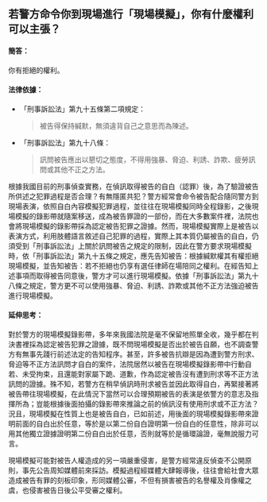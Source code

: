 ## 若警方命令你到現場進行「現場模擬」，你有什麼權利可以主張？

#### 簡答：

你有拒絕的權利。

#### 法律依據：

* 「刑事訴訟法」第九十五條第二項規定：

   > 被告得保持緘默，無須違背自己之意思而為陳述。

* 「刑事訴訟法」第九十八條：

   > 訊問被告應出以懇切之態度，不得用強暴、脅迫、利誘、詐欺、疲勞訊問或其他不正之方法。

根據我國目前的刑事偵查實務，在偵訊取得被告的自白（認罪）後，為了驗證被告所供述之犯罪過程是否合理？有無隱匿共犯？警方經常會命令被告配合隨同警方到現場表演，依照自白內容模擬犯罪過程，並往往在現場模擬同時全程錄影，之後現場模擬的錄影帶就隨案移送，成為被告罪證的一部份，而在大多數案件裡，法院也會將現場模擬的錄影帶採為認定被告犯罪之證據。然而，現場模擬實際上是被告以表演方式，利用肢體語言敘述自己犯罪的過程，實際上其本質仍屬被告的自白，仍須受到「刑事訴訟法」上關於訊問被告之規定的限制，因此在警方要求現場模擬時，依「刑事訴訟法」第九十五條之規定，應先告知被告：根據緘默權其有權拒絕現場模擬，並告知被告：若不拒絕也仍享有選任律師在場陪同之權利。在經告知上述事項而取得被告同意後，警方才可以進行現場模擬。依據「刑事訴訟法」第九十八條之規定，警方更不可以使用強暴、脅迫、利誘、詐欺或其他不正方法強迫被告進行現場模擬。

#### 延伸思考：

對於警方的現場模擬錄影帶，多年來我國法院是毫不保留地照單全收，幾乎都在判決書裡採為認定被告犯罪之證據，既不問現場模擬是否出於被告自願，也不調查警方有無事先踐行前述法定的告知程序。甚至，許多被告抗辯是因為遭到警方刑求、脅迫等不正方法訊問才自白的案件，法院居然以被告在現場模擬錄影帶中行動自若、未受拘束，且還能對家屬下跪、道歉，作為認定被告沒有遭到刑求等不正方法訊問的證據。殊不知，若警方在稍早偵訊時刑求被告並因此取得自白，再緊接著將被告帶往現場模擬，在此情況下當然可以合理預期被告的表演是依警方的意志及指揮所為；豈能根據後面拍攝的錄影帶來推論之前的偵訊沒有使用刑求或不正方法？況且，現場模擬在性質上也是被告自白，已如前述，用後面的現場模擬錄影帶來證明前面的自白出於任意，等於是以第二份自白證明第一份自白的任意性，除非可以用其他獨立證據證明第二份自白出於任意，否則就等於是循環論證，毫無說服力可言。

現場模擬可能對被告人權造成的另一項嚴重侵害，是警方經常違反偵查不公開原則，事先公告周知媒體前來採訪。模擬過程經媒體大肆報導後，往往會給社會大眾造成被告有罪的刻板印象，形同媒體公審，不但有損害被告的名譽權及肖像權之虞，也侵害被告日後公平受審之權利。


